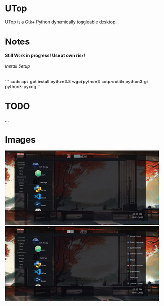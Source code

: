 # UTop
UTop is a Gtk+ Python dynamically toggleable desktop.

# Notes
<b>Still Work in  progress! Use at own risk!</b>

<h6>Install Setup</h6>
```
sudo apt-get install python3.8 wget python3-setproctitle python3-gi python3-pyxdg
```

# TODO
...

# Images
![1 UTop single pane. ](images/pic1.png)
![2 UTop pane filled. ](images/pic2.png)
